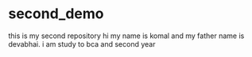 # second_demo
this is my second repository
hi my name is komal and my father name is devabhai.
i am study to bca and second year 

